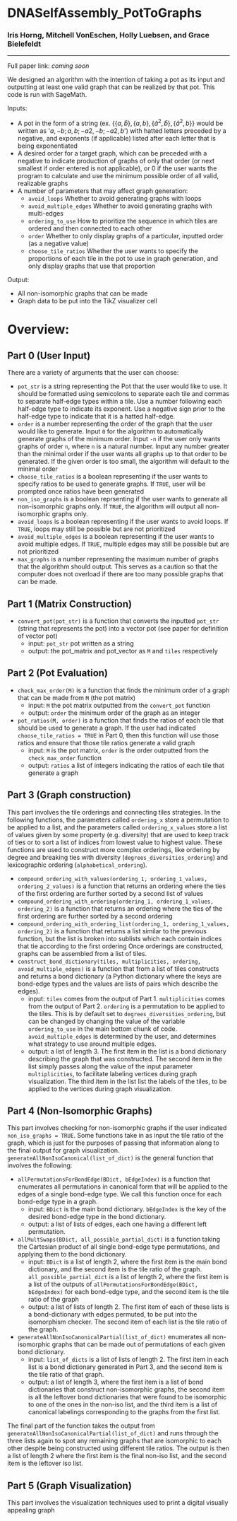 # DNASelfAssembly_PotToGraphs

### Iris Horng, Mitchell VonEschen, Holly Luebsen, and Grace Bielefeldt

-----------------------------------------------------------

Full paper link: *coming soon*


We designed an algorithm with the intention of taking a pot as its input and outputting at least one valid graph that can be realized by that pot. This code is run with SageMath.

Inputs:
- A pot in the form of a string (ex. $` \{ \{a,\hat{b}\}, \{a,b \}, \{ \hat{a}^2, \hat{b} \}, \{ \hat{a}^2, b \} \}`$ would be written as '$`a,-b;a,b;-a2,-b;-a2,b`$') with hatted letters preceded by a negative, and exponents (if applicable) listed after each letter that is being exponentiated
- A desired order for a target graph, which can be preceded with a negative to indicate production of graphs of only that order (or next smallest if order entered is not applicable), or $`0`$ if the user wants the program to calculate and use the minimum possible order of all valid, realizable graphs
- A number of parameters that may affect graph generation:
  - `avoid_loops` Whether to avoid generating graphs with loops
  - `avoid_multiple_edges` Whether to avoid generating graphs with multi-edges
  - `ordering_to_use` How to prioritize the sequence in which tiles are ordered and then connected to each other
  - `order` Whether to only display graphs of a particular, inputted order (as a negative value)
  - `choose_tile_ratios` Whether the user wants to specify the proportions of each tile in the pot to use in graph generation, and only display graphs that use that proportion
 
Output:
- All non-isomorphic graphs that can be made
- Graph data to be put into the TikZ visualizer cell


# Overview:

## Part 0 (User Input)
There are a variety of arguments that the user can choose:
- `pot_str` is a string representing the Pot that the user would like to use. It should be formatted using semicolons to separate each tile and commas to separate half-edge types within a tile. Use a number following each half-edge type to indicate its exponent. Use a negative sign prior to the half-edge type to indicate that it is a hatted half-edge.
- `order` is a number representing the order of the graph that the user would like to generate. Input `0` for the algorithm to automatically generate graphs of the minimum order. Input `-n` if the user only wants graphs of order `n`, where `n` is a natural number. Input any number greater than the minimal order if the user wants all graphs up to that order to be generated. If the given order is too small, the algorithm will default to the minimal order
- `choose_tile_ratios` is a boolean representing if the user wants to specify ratios to be used to generate graphs. If `TRUE`, user will be prompted once ratios have been generated
- `non_iso_graphs` is a boolean reprsenting if the user wants to generate all non-isomorphic graphs only. If `TRUE`, the algorithm will output all non-isomorphic graphs only.
- `avoid_loops` is a boolean representing if the user wants to avoid loops. If `TRUE`, loops may still be possible but are not prioritized
- `avoid_multiple_edges` is a boolean representing if the user wants to avoid multiple edges. If `TRUE`, multiple edges may still be possible but are not prioritized
- `max_graphs` is a number representing the maximum number of graphs that the algorithm should output. This serves as a caution so that the computer does not overload if there are too many possible graphs that can be made.

## Part 1 (Matrix Construction)
- `convert_pot(pot_str)` is a function that converts the inputted `pot_str` (string that represents the pot) into a vector pot (see paper for definition of vector pot)
  - input: `pot_str` pot written as a string
  - output: the pot_matrix and pot_vector as  `M` and `tiles` respectively

## Part 2 (Pot Evaluation)
- `check_max_order(M)` is a function that finds the minimum order of a graph that can be made from `M` (the pot matrix)
  - input: `M` the pot matrix outputted from the `convert_pot` function
  - output: `order` the minimum order of the graph as an integer 
- `pot_ratios(M, order)` is a function that finds the ratios of each tile that should be used to generate a graph. If the user had indicated `choose_tile_ratios = TRUE` in Part 0, then this function will use those ratios and ensure that those tile ratios generate a valid graph
  - input: `M` is the pot matrix, `order` is the order outputted from the `check_max_order` function
  - output: `ratios` a list of integers indicating the ratios of each tile that generate a graph
 
## Part 3 (Graph construction) 
This part involves the tile orderings and connecting tiles strategies. In the following functions, the parameters called `ordering_x` store a permutation to be applied to a list, and the parameters called `ordering_x_values` store a list of values given by some property (e.g. diversity) that are used to keep track of ties or to sort a list of indices from lowest value to highest value. These functions are used to construct more complex orderings, like ordering by degree and breaking ties with diversity (`degrees_diversities_ordering`) and lexicographic ordering (`alphabetical_ordering`).
- `compound_ordering_with_values(ordering_1, ordering_1_values, ordering_2_values)` is a function that returns an ordering where the ties of the first ordering are further sorted by a second list of values
- `compound_ordering_with_ordering(ordering_1, ordering_1_values, ordering_2)` is a function that returns an ordering where the ties of the first ordering are further sorted by a second ordering
- `compound_ordering_with_ordering_list(ordering_1, ordering_1_values, ordering_2)` is a function that returns a list similar to the previous function, but the list is broken into sublists which each contain indices that tie according to the first ordering
Once orderings are constructed, graphs can be assembled from a list of tiles.
- `construct_bond_dictionary(tiles, multiplicities, ordering, avoid_multiple_edges)` is a function that from a list of tiles constructs and returns a bond dictionary (a Python dictionary where the keys are bond-edge types and the values are lists of pairs which describe the edges).
  - input: `tiles` comes from the output of Part 1. `multiplicities` comes from the output of Part 2. `ordering` is a permutation to be applied to the tiles. This is by default set to `degrees_diversities_ordering`, but can be changed by changing the value of the variable `ordering_to_use` in the main bottom chunk of code. `avoid_multiple_edges` is determined by the user, and determines what strategy to use around multiple edges.
  - output: a list of length 3. The first item in the list is a bond dictionary describing the graph that was constructed. The second item in the list simply passes along the value of the input parameter `multiplicities`, to facilitate labeling vertices during graph visualization. The third item in the list list the labels of the tiles, to be applied to the vertices during graph visualization.

## Part 4 (Non-Isomorphic Graphs)
This part involves checking for non-isomorphic graphs if the user indicated `non_iso_graphs = TRUE`. Some functions take in as input the tile ratio of the graph, which is just for the purposes of passing that information along to the final output for graph visualization.
`generateAllNonIsoCanonical(list_of_dict)` is the general function that involves the following:
- `allPermutationsForBondEdge(BDict, bEdgeIndex)` is a function that enumerates all permutations in canonical form that will be applied to the edges of a single bond-edge type. We call this function once for each bond-edge type in a graph.
  - input: `BDict` is the main bond dictionary. `bEdgeIndex` is the key of the desired bond-edge type in the bond dictionary.
  - output: a list of lists of edges, each one having a different left permutation.
- `allMultSwaps(BDict, all_possible_partial_dict)` is a function taking the Cartesian product of all single bond-edge type permutations, and applying them to the bond dictionary.
  - input: `BDict` is a list of length 2, where the first item is the main bond dictionary, and the second item is the tile ratio of the graph. `all_possible_partial_dict` is a list of length 2, where the first item is a list of the outputs of `allPermutationsForBondEdge(BDict, bEdgeIndex)` for each bond-edge type, and the second item is the tile ratio of the graph
  - output: a list of lists of length 2. The first item of each of these lists is a bond-dictionary with edges permuted, to be put into the isomorphism checker. The second item of each list is the tile ratio of the graph.
- `generateAllNonIsoCanonicalPartial(list_of_dict)` enumerates all non-isomorphic graphs that can be made out of permutations of each given bond dictionary.
  - input: `list_of_dicts` is a list of lists of length 2. The first item in each list is a bond dictionary generated in Part 3, and the second item is the tile ratio of that graph.
  - output: a list of length 3, where the first item is a list of bond dictionaries that construct non-isomorphic graphs, the second item is all the leftover bond dictionaries that were found to be isomorphic to one of the ones in the non-iso list, and the third item is a list of canonical labelings corresponding to the graphs from the first list.
  
The final part of the function takes the output from `generateAllNonIsoCanonicalPartial(list_of_dict)` and runs through the three lists again to spot any remaining graphs that are isomorphic to each other despite being constructed using different tile ratios. The output is then a list of length 2 where the first item is the final non-iso list, and the second item is the leftover iso list.


## Part 5 (Graph Visualization)
This part involves the visualization techniques used to print a digital visually appealing graph

